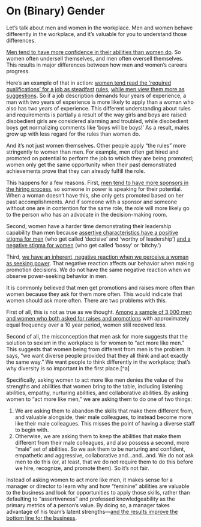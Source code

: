 # On (Binary) Gender

Let’s talk about men and women in the workplace. Men and women behave differently in the workplace, and it’s valuable for you to understand those differences.

[Men tend to have more confidence in their abilities than women do](https://www.google.com/url?q=http://www.theatlantic.com/magazine/archive/2014/05/the-confidence-gap/359815/&sa=D&ust=1454345389628000&usg=AFQjCNGJJAe-t_xLz3-ba6brw5tKWa7Wiw). So women often undersell themselves, and men often oversell themselves. This results in major differences between how men and women’s careers progress.

Here’s an example of that in action: [women tend read the ‘required qualifications’ for a job as steadfast](https://www.google.com/url?q=https://hbr.org/2014/08/why-women-dont-apply-for-jobs-unless-theyre-100-qualified&sa=D&ust=1454345389629000&usg=AFQjCNEztHAJCgjuKvtncH05Z23qH9VGGA) [rules](https://www.google.com/url?q=https://hbr.org/2014/08/why-women-dont-apply-for-jobs-unless-theyre-100-qualified&sa=D&ust=1454345389630000&usg=AFQjCNEImYsehVZfb6oksZiw43rxLtyL6g)[,](https://www.google.com/url?q=https://hbr.org/2014/08/why-women-dont-apply-for-jobs-unless-theyre-100-qualified&sa=D&ust=1454345389630000&usg=AFQjCNEImYsehVZfb6oksZiw43rxLtyL6g) [while men view them more as](https://www.google.com/url?q=https://hbr.org/2014/08/why-women-dont-apply-for-jobs-unless-theyre-100-qualified&sa=D&ust=1454345389630000&usg=AFQjCNEImYsehVZfb6oksZiw43rxLtyL6g) [suggestions](https://www.google.com/url?q=https://hbr.org/2014/08/why-women-dont-apply-for-jobs-unless-theyre-100-qualified&sa=D&ust=1454345389631000&usg=AFQjCNGjY0ptVokYUIYNCZ-WiZcm85qvHA). So if a job description demands four years of experience, a man with two years of experience is more likely to apply than a woman who also has two years of experience. This different understanding about rules and requirements is partially a result of the way girls and boys are raised: disobedient girls are considered alarming and troubled, while disobedient boys get normalizing comments like ‘boys will be boys!’ As a result, males grow up with less regard for the rules than women do.

And it’s not just women themselves. Other people apply “the rules” more stringently to women than men. For example, men often get hired and promoted on potential to perform the job to which they are being promoted; women only get the same opportunity when their past demonstrated achievements prove that they can already fulfill the role.

This happens for a few reasons. First, [men tend to have more sponsors in the hiring process](https://www.google.com/url?q=https://hbr.org/2010/09/why-men-still-get-more-promotions-than-women&sa=D&ust=1454345389634000&usg=AFQjCNFd6fjJHXYSGmHAfb7AyPqDk1smmA), so someone in power is speaking for their potential. When a woman doesn’t have this, she only gets promoted based on her past accomplishments. And if someone with a sponsor and someone without one are in contention for the same role, the role will more likely go to the person who has an advocate in the decision-making room.

Second, women have a harder time demonstrating their leadership capability than men because [assertive characteristics have a positive stigma for men](https://www.google.com/url?q=http://www.workforce.com/articles/20887-bossy-rants&sa=D&ust=1454345389636000&usg=AFQjCNEP3BDoQ5g6TNIcQBnqyLa7QVQIAA) (who get called ‘decisive’ and ‘worthy of leadership’) [and a negative stigma for women](https://www.google.com/url?q=http://www.workforce.com/articles/20887-bossy-rants&sa=D&ust=1454345389637000&usg=AFQjCNHoN7SxdXFDuOWmId6vhsLOlXJJ8A) (who get called ‘bossy’ or ‘bitchy.’)

Third, [we have an inherent, negative reaction when we perceive a woman as seeking power](https://www.google.com/url?q=http://gap.hks.harvard.edu/price-power-power-seeking-and-backlash-against-female-politicians&sa=D&ust=1454345389638000&usg=AFQjCNGDB55rUoIT-ZkYsJOxNCySWHpOOw). That negative reaction affects our behavior when making promotion decisions. We do not have the same negative reaction when we observe power-seeking behavior in men.

It is commonly believed that men get promotions and raises more often than women because they ask for them more often. This would indicate that women should ask more often. There are two problems with this.

First of all, this is not as true as we thought. [Among a sample of 3,000 men and women who both asked for raises and promotions](https://www.google.com/url?q=http://www.catalyst.org/knowledge/myth-ideal-worker-does-doing-all-right-things-really-get-women-ahead&sa=D&ust=1454345389639000&usg=AFQjCNFlcrs2FzigGsOA82C8e3q28hq1gA) with approximately equal frequency over a 10 year period, women still received less.   

Second of all, the misconception that men ask for more suggests that the solution to sexism in the workplace is for women to “act more like men.” This suggests that women being from different from men is the problem. It says, “we want diverse people provided that they all think and act exactly the same way.” We want people to think differently in the workplace; that’s why diversity is so important in the first place.[^a]

Specifically, asking women to act more like men denies the value of the strengths and abilities that women bring to the table, including listening abilities, empathy, nurturing abilities, and collaborative abilities. By asking women to “act more like men,” we are asking them to do one of two things:

1.  We are asking them to abandon the skills that make them different from, and valuable alongside, their male colleagues, to instead become more like their male colleagues. This misses the point of having a diverse staff to begin with.
2.  Otherwise, we are asking them to keep the abilities that make them different from their male colleagues, and also possess  a second, more “male” set of abilities. So we ask them to be nurturing and confident, empathetic and aggressive, collaborative and...and...and. We do not ask men to do this (or, at least, that we do not require them to do this before we hire, recognize, and promote them). So it’s not fair.

Instead of asking women to act more like men, it makes sense for a manager or director to learn why and how “feminine” abilities are valuable to the business and look for opportunities to apply those skills, rather than defaulting to “assertiveness” and professed knowledgeability as the primary metrics of a person’s value. By doing so, a manager takes advantage of his team’s latent strengths—[and the results improve the bottom line for the business](https://www.google.com/url?q=http://www.forbes.com/sites/womensmedia/2012/05/07/a-balance-of-both-masculine-and-feminine-strengths-the-bottom-line-benefit/&sa=D&ust=1454345389649000&usg=AFQjCNFo0n6IPciD4_Dov5QfLCyNdn0qZg).
